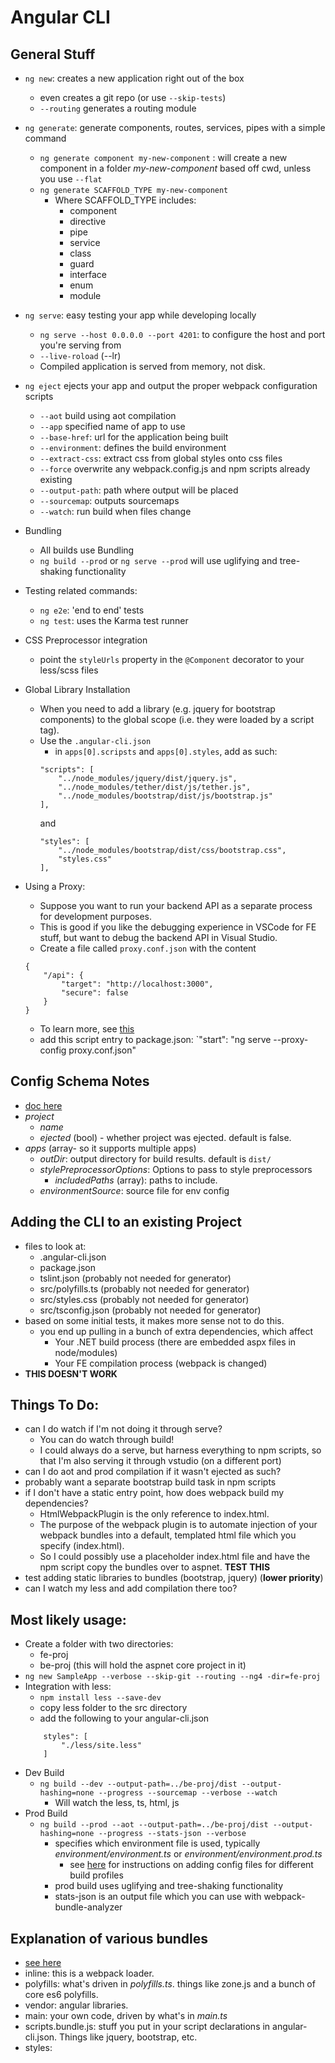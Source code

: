 Angular CLI
================

## General Stuff

- `ng new`: creates a new application right out of the box
    - even creates a git repo (or use `--skip-tests`)
    - `--routing` generates a routing module
- `ng generate`: generate components, routes, services, pipes with a simple command
    - `ng generate component my-new-component` : will create a new component in a folder *my-new-component* based off cwd, unless you use `--flat`
    - `ng generate SCAFFOLD_TYPE my-new-component`
        - Where SCAFFOLD_TYPE includes:
            - component
            - directive
            - pipe
            - service
            - class
            - guard
            - interface
            - enum
            - module
    
- `ng serve`: easy testing your app while developing locally
    - `ng serve --host 0.0.0.0 --port 4201`: to configure the host and port you're serving from
    - `--live-roload` (--lr)
    - Compiled application is served from memory, not disk.
- `ng eject` ejects your app and output the proper webpack configuration scripts
    - `--aot` build using aot compilation
    - `--app` specified name of app to use
    - `--base-href`:  url for the application being built
    - `--environment`: defines the build environment
    - `--extract-css`: extract css from global styles onto css files
    - `--force` overwrite any webpack.config.js and npm scripts already existing
    - `--output-path`: path where output will be placed
    - `--sourcemap`: outputs sourcemaps
    - `--watch`: run build when files change
- Bundling
    - All builds use Bundling
    - `ng build --prod` or `ng serve --prod` will use uglifying and tree-shaking functionality
 - Testing related commands:
    - `ng e2e`: 'end to end' tests
    - `ng test`: uses the Karma test runner
- CSS Preprocessor integration
    - point the `styleUrls` property in the `@Component` decorator to your less/scss files
- Global Library Installation
    - When you need to add a library (e.g. jquery for bootstrap components) to the global scope (i.e. they were loaded by a script tag).
    - Use the `.angular-cli.json`
        - in `apps[0].scripsts` and `apps[0].styles`, add as such:
        ```(json)
        "scripts": [
            "../node_modules/jquery/dist/jquery.js",
            "../node_modules/tether/dist/js/tether.js",
            "../node_modules/bootstrap/dist/js/bootstrap.js"
        ],
        ```
        and
        ```(json)
        "styles": [
            "../node_modules/bootstrap/dist/css/bootstrap.css",
            "styles.css"
        ],
        ```
- Using a Proxy:
    - Suppose you want to run your backend API as a separate process for development purposes.
    - This is good if you like the debugging experience in VSCode for FE stuff, but want to debug the backend API in Visual Studio.
    - Create a file called `proxy.conf.json` with the content
    ```(json)
    {
        "/api": {
            "target": "http://localhost:3000",
            "secure": false
        }
    }
    ```
    - To learn more, see [this](https://webpack.github.io/docs/webpack-dev-server.html#proxy)
    - add this script entry to package.json: `"start": "ng serve --proxy-config proxy.conf.json"

## Config Schema Notes
- [doc here](https://github.com/angular/angular-cli/wiki/angular-cli)
- *project*
    - *name*
    - *ejected* (bool) - whether project was ejected.  default is false.
- *apps* (array- so it supports multiple apps)
    - *outDir*: output directory for build results.  default is `dist/`
    - *stylePreprocessorOptions*: Options to pass to style preprocessors
        - *includedPaths* (array): paths to include.
    - *environmentSource*: source file for env config

## Adding the CLI to an existing Project
- files to look at:
    - .angular-cli.json 
    - package.json 
    - tslint.json (probably not needed for generator)
    - src/polyfills.ts (probably not needed for generator)
    - src/styles.css (probably not needed for generator)
    - src/tsconfig.json (probably not needed for generator)
- based on some initial tests, it makes more sense not to do this.
    - you end up pulling in a bunch of extra dependencies, which affect 
        - Your .NET build process (there are embedded aspx files in node/modules)
        - Your FE compilation process (webpack is changed)
- **THIS DOESN'T WORK**

## Things To Do:
- can I do watch if I'm not doing it through serve?
    - You can do watch through build!
    - I could always do a serve, but harness everything to npm scripts, so that I'm also serving it through vstudio (on a different port)
- can I do aot and prod compilation if it wasn't ejected as such?
- probably want a separate bootstrap build task in npm scripts
- if I don't have a static entry point, how does webpack build my dependencies?
    - HtmlWebpackPlugin is the only reference to index.html.
    - The purpose of the webpack plugin is to automate injection of your webpack bundles into a default, templated html file which you specify (index.html).
    - So I could possibly use a placeholder index.html file and have the npm script copy the bundles over to aspnet.  **TEST THIS**
- test adding static libraries to bundles (bootstrap, jquery) (**lower priority**)
- can I watch my less and add compilation there too?

## Most likely usage:
- Create a folder with two directories:
    - fe-proj
    - be-proj (this will hold the aspnet core project in it)
- `ng new SampleApp --verbose --skip-git --routing --ng4 -dir=fe-proj`
- Integration with less:
    - `npm install less --save-dev`
    - copy less folder to the src directory
    - add the following to your angular-cli.json
    ```(json)
        styles": [
            "./less/site.less"
        ]
    ```
- Dev Build
    - `ng build --dev --output-path=../be-proj/dist --output-hashing=none --progress --sourcemap --verbose --watch` 
        - Will watch the less, ts, html, js 
- Prod Build
    - `ng build --prod --aot --output-path=../be-proj/dist --output-hashing=none --progress --stats-json --verbose`
        - specifies which environment file is used, typically *environment/environment.ts* or *environment/environment.prod.ts*
            - see [here](https://github.com/angular/angular-cli/wiki/build#build-targets-and-environment-files) for instructions on adding config files for different build profiles
        - prod build uses uglifying and tree-shaking functionality
        - stats-json is an output file which you can use with webpack-bundle-analyzer 

## Explanation of various bundles
- [see here](http://stackoverflow.com/questions/42010893/what-these-angualr-cli-do-inline-bundle-js-vendor-bundle-js-main-bundle-js)
- inline: this is a webpack loader.
- polyfills: what's driven in *polyfills.ts*.  things like zone.js and a bunch of core es6 polyfills.
- vendor: angular libraries.
- main: your own code, driven by what's in *main.ts*
- scripts.bundle.js: stuff you put in your script declarations in angular-cli.json.  Things like jquery, bootstrap, etc.
- styles: 


